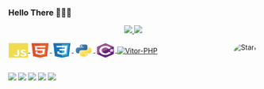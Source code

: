 ### Hello There 🖖🖖🖖

<div align="center">
  <a href="https://https://github.com/vitor502">
  <img height="150em" src="https://github-readme-stats.vercel.app/api?username=vitor502&show_icons=true&theme=dark&include_all_commits=true&count_public=true"/>
  <img height="150em" src="https://github-readme-stats.vercel.app/api/top-langs/?username=vitor502&layout=compact&langs_count=7&theme=dark"/>
</div>

<div style="display: inline_block"><br>
  <img align="center" alt="Vitor-Js" height="30" width="40" src="https://raw.githubusercontent.com/devicons/devicon/master/icons/javascript/javascript-plain.svg">
  <img align="center" alt="Vitor-HTML" height="30" width="40" src="https://raw.githubusercontent.com/devicons/devicon/master/icons/html5/html5-original.svg">
  <img align="center" alt="Vitor-CSS" height="30" width="40" src="https://raw.githubusercontent.com/devicons/devicon/master/icons/css3/css3-original.svg">
  <img align="center" alt="Vitor-Python" height="30" width="40" src="https://raw.githubusercontent.com/devicons/devicon/master/icons/python/python-original.svg">
  <img align="center" alt="Vitor-Csharp" height="30" width="40" src="https://raw.githubusercontent.com/devicons/devicon/master/icons/csharp/csharp-original.svg">
  <img align="center" alt="Vitor-PHP" height="30" width="40" src="https://cdn.jsdelivr.net/gh/devicons/devicon/icons/php/php-original.svg">
  
  <img align="right" alt="Stark" height="150" style="border-radius:50px;" src="http://img0.joyreactor.com/pics/post/Iron-Man-Marvel-fandoms-pixel-art-3537833.gif">
  
</div>        

##

  <div>
    <a href="https://www.youtube.com/channel/UCM8bQHRsx4eRboHZXKrCUUA" target="_blank"><img src="https://img.shields.io/badge/YouTube-FF0000?style=for-the-badge&logo=youtube&logoColor=white" target="_blank"></a>
    <a href="https://www.instagram.com/vitorfs518/" target="_blank"><img src="https://img.shields.io/badge/-Instagram-%23E4405F?style=for-the-badge&logo=instagram&logoColor=white" target="_blank"></a>
 <a href="https://discord.gg/aN4uFNPV8j" target="_blank"><img src="https://img.shields.io/badge/Discord-7289DA?style=for-the-badge&logo=discord&logoColor=white" target="_blank"></a> 
  <a href="https://www.linkedin.com/in/vitor-fernandes-84709b235/" target="_blank"><img src="https://img.shields.io/badge/-LinkedIn-%230077B5?style=for-the-badge&logo=linkedin&logoColor=white" target="_blank"></a>
  <a href = "mailto:vitorfs502@gmail.com"><img src="https://img.shields.io/badge/-Gmail-%23333?style=for-the-badge&logo=gmail&logoColor=white" target="_blank"></a>
  </div>
